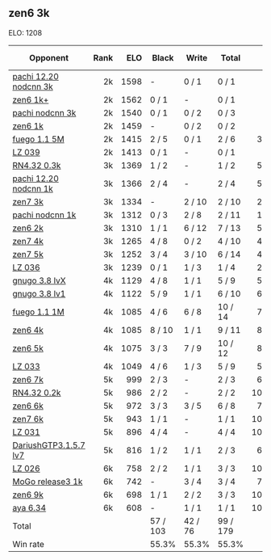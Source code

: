 ## zen6 3k ##

ELO: 1208

Opponent | Rank | ELO | Black | Write | Total | Win rate
---------|-----:|----:|-------|-------|-------|-------:
[pachi 12.20 nodcnn 3k](pachi%2012.20%20nodcnn%203k.md) | 2k | 1598 | - | 0 / 1 | 0 / 1 | 0.0%
[zen6 1k+](zen6%201k+.md) | 2k | 1562 | 0 / 1 | - | 0 / 1 | 0.0%
[pachi nodcnn 3k](pachi%20nodcnn%203k.md) | 2k | 1540 | 0 / 1 | 0 / 2 | 0 / 3 | 0.0%
[zen6 1k](zen6%201k.md) | 2k | 1459 | - | 0 / 2 | 0 / 2 | 0.0%
[fuego 1.1 5M](fuego%201.1%205M.md) | 2k | 1415 | 2 / 5 | 0 / 1 | 2 / 6 | 33.3%
[LZ 039](LZ%20039.md) | 2k | 1413 | 0 / 1 | - | 0 / 1 | 0.0%
[RN4.32 0.3k](RN4.32%200.3k.md) | 3k | 1369 | 1 / 2 | - | 1 / 2 | 50.0%
[pachi 12.20 nodcnn 1k](pachi%2012.20%20nodcnn%201k.md) | 3k | 1366 | 2 / 4 | - | 2 / 4 | 50.0%
[zen7 3k](zen7%203k.md) | 3k | 1334 | - | 2 / 10 | 2 / 10 | 20.0%
[pachi nodcnn 1k](pachi%20nodcnn%201k.md) | 3k | 1312 | 0 / 3 | 2 / 8 | 2 / 11 | 18.2%
[zen6 2k](zen6%202k.md) | 3k | 1310 | 1 / 1 | 6 / 12 | 7 / 13 | 53.8%
[zen7 4k](zen7%204k.md) | 3k | 1265 | 4 / 8 | 0 / 2 | 4 / 10 | 40.0%
[zen7 5k](zen7%205k.md) | 3k | 1252 | 3 / 4 | 3 / 10 | 6 / 14 | 42.9%
[LZ 036](LZ%20036.md) | 3k | 1239 | 0 / 1 | 1 / 3 | 1 / 4 | 25.0%
[gnugo 3.8 lvX](gnugo%203.8%20lvX.md) | 4k | 1129 | 4 / 8 | 1 / 1 | 5 / 9 | 55.6%
[gnugo 3.8 lv1](gnugo%203.8%20lv1.md) | 4k | 1122 | 5 / 9 | 1 / 1 | 6 / 10 | 60.0%
[fuego 1.1 1M](fuego%201.1%201M.md) | 4k | 1085 | 4 / 6 | 6 / 8 | 10 / 14 | 71.4%
[zen6 4k](zen6%204k.md) | 4k | 1085 | 8 / 10 | 1 / 1 | 9 / 11 | 81.8%
[zen6 5k](zen6%205k.md) | 4k | 1075 | 3 / 3 | 7 / 9 | 10 / 12 | 83.3%
[LZ 033](LZ%20033.md) | 4k | 1049 | 4 / 6 | 1 / 3 | 5 / 9 | 55.6%
[zen6 7k](zen6%207k.md) | 5k | 999 | 2 / 3 | - | 2 / 3 | 66.7%
[RN4.32 0.2k](RN4.32%200.2k.md) | 5k | 986 | 2 / 2 | - | 2 / 2 | 100.0%
[zen6 6k](zen6%206k.md) | 5k | 972 | 3 / 3 | 3 / 5 | 6 / 8 | 75.0%
[zen7 6k](zen7%206k.md) | 5k | 943 | 1 / 1 | - | 1 / 1 | 100.0%
[LZ 031](LZ%20031.md) | 5k | 896 | 4 / 4 | - | 4 / 4 | 100.0%
[DariushGTP3.1.5.7 lv7](DariushGTP3.1.5.7%20lv7.md) | 5k | 816 | 1 / 2 | 1 / 1 | 2 / 3 | 66.7%
[LZ 026](LZ%20026.md) | 6k | 758 | 2 / 2 | 1 / 1 | 3 / 3 | 100.0%
[MoGo release3 1k](MoGo%20release3%201k.md) | 6k | 742 | - | 3 / 4 | 3 / 4 | 75.0%
[zen6 9k](zen6%209k.md) | 6k | 698 | 1 / 1 | 2 / 2 | 3 / 3 | 100.0%
[aya 6.34](aya%206.34.md) | 6k | 608 | - | 1 / 1 | 1 / 1 | 100.0%
Total | | | 57 / 103 | 42 / 76 | 99 / 179 | 
Win rate| | | 55.3% | 55.3% | 55.3% | 
